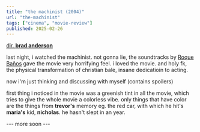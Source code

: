 ```yaml
---
title: "the machinist (2004)"
url: "the-machinist"
tags: ["cinema", "movie-review"]
published: 2025-02-26
---
```


<a href ="https://www.google.com/search?q=brad+anderson" target="_blank">dir. <b class="text-black/70">brad anderson</b></a>

<p class="pt-4">
last night, i watched the machinist. not gonna lie, the soundtracks by <a class="text-black/70" href="https://www.google.com/search?q=Roque+Ba%C3%B1os" target="_blank" class="text-black">Roque Baños<a/> gave the movie very horrifying feel. i loved the movie. and holy fk, the physical transformation of christian bale, insane dedicatioin to acting.
</p>

<p class="pt-4">
<div class="bg-black/10 text-black px-1"> now i'm just thinking and discussing with myself (contains spoilers)</div>
<p class="blur-sm hover:blur-none transition duration-500">
first thing i noticed in the movie was a greenish tint in all the movie, which tries to give the whole movie a colorless vibe. only things that have color are the things from <b>trevor's</b>  memory eg. the red car, with which he hit's <b>maria's</b> kid, <b>nicholas</b>. he hasn't slept in an year.

<p>--- more soon ---</p>

</p>
</p>
